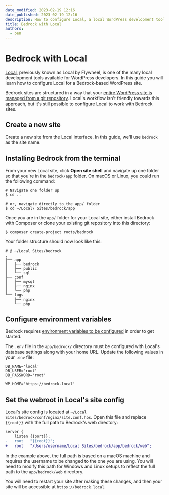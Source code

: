 ```yaml
---
date_modified: 2023-02-19 12:16
date_published: 2023-02-19 12:16
description: How to configure Local, a local WordPress development tool, for a Bedrock-based WordPress site.
title: Bedrock with Local
authors:
  - ben
---
```


# Bedrock with Local

[Local](https://localwp.com/), previously known as Local by Flywheel, is one of the many local development tools available for WordPress developers. In this guide you will learn how to configure Local for a Bedrock-based WordPress site.

Bedrock sites are structured in a way that your [entire WordPress site is managed from a git repository](https://roots.io/bedrock/docs/folder-structure/). Local's workflow isn't friendly towards this approach, but it's still possible to configure Local to work with Bedrock sites.

## Create a new site

Create a new site from the Local interface. In this guide, we'll use `bedrock` as the site name.

## Installing Bedrock from the terminal

From your new Local site, click **Open site shell** and navigate up one folder so that you're in the `bedrock/app` folder. On macOS or Linux, you could run the following command:

```shell
# Navigate one folder up
$ cd ..

# or, navigate directly to the app/ folder
$ cd ~/Local\ Sites/bedrock/app
```

Once you are in the `app/` folder for your Local site, either install Bedrock with Composer or clone your existing git repository into this directory:

```shell
$ composer create-project roots/bedrock
```

Your folder structure should now look like this:

```shell
# @ ~/Local Sites/bedrock
.
├── app
│   ├── bedrock
│   ├── public
│   └── sql
├── conf
│   ├── mysql
│   ├── nginx
│   └── php
└── logs
    ├── nginx
    └── php
```

## Configure environment variables

Bedrock requires [environment variables to be configured](https://roots.io/bedrock/docs/installation/#getting-started) in order to get started.

The `.env` file in the `app/bedrock/` directory must be configured with Local's database settings along with your home URL. Update the following values in your `.env` file:

```plaintext
DB_NAME='local'
DB_USER='root'
DB_PASSWORD='root'

WP_HOME='https://bedrock.local'
```

## Set the webroot in Local's site config

Local's site config is located at `~/Local Sites/bedrock/conf/nginx/site.conf.hbs`. Open this file and replace `{{root}}` with the full path to Bedrock's web directory:

```diff
server {
    listen {{port}};
-   root   "{{root}}";
+   root   "/Users/username/Local Sites/bedrock/app/bedrock/web";
```

In the example above, the full path is based on a macOS machine and requires the username to be changed to the one you are using. You will need to modify this path for Windows and Linux setups to reflect the full path to the `app/bedrock/web` directory.

You will need to restart your site after making these changes, and then your site will be accessible at `https://bedrock.local`.
